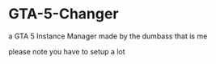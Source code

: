 # GTA-5-Changer
a GTA 5 Instance Manager made by the dumbass that is me

please note you have to setup a lot
